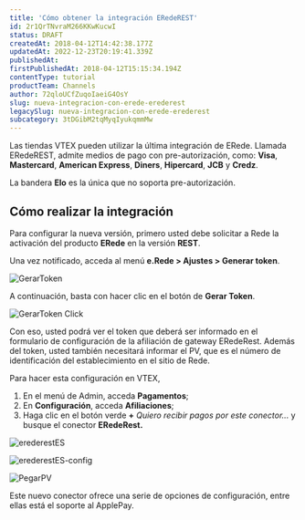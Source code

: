 ```yaml
---
title: 'Cómo obtener la integración ERedeREST'
id: 2r1QrTNvraM266KKwKucwI
status: DRAFT
createdAt: 2018-04-12T14:42:38.177Z
updatedAt: 2022-12-23T20:19:41.339Z
publishedAt: 
firstPublishedAt: 2018-04-12T15:15:34.194Z
contentType: tutorial
productTeam: Channels
author: 72qloUCfZuqoIaeiG4OsY
slug: nueva-integracion-con-erede-erederest
legacySlug: nueva-integracion-con-erede-erederest
subcategory: 3tDGibM2tqMyqIyukqmmMw
---
```


Las tiendas VTEX pueden utilizar la última integración de ERede. Llamada ERedeREST, admite medios de pago con pre-autorización, como: __Visa__, __Mastercard__, __American Express__, __Diners__, __Hipercard__, __JCB__ y __Credz__.

La bandera __Elo__ es la única que no soporta pre-autorización.

## Cómo realizar la integración

Para configurar la nueva versión, primero usted debe solicitar a Rede la activación del producto __ERede__ en la versión __REST__.

Una vez notificado, acceda al menú __e.Rede > Ajustes > Generar token__.

![GerarToken](//images.ctfassets.net/alneenqid6w5/2W5UP5c9EIwe4Ayaa8kk0k/835f7771328d57ae7ed764fbcbf340aa/GerarToken.png)

A continuación, basta con hacer clic en el botón de __Gerar Token__.

![GerarToken Click](//images.ctfassets.net/alneenqid6w5/36eVS4dU3CMa0qqiuaaICg/5e2e2f8e9bba46837ad973914c40d222/GerarToken_Click.png)

Con eso, usted podrá ver el token que deberá ser informado en el formulario de configuración de la afiliación de gateway ERedeRest. Además del token, usted también necesitará informar el PV, que es el número de identificación del establecimiento en el sitio de Rede.

Para hacer esta configuración en VTEX, 

1. En el menú de Admin, acceda __Pagamentos__;
2. En __Configuración__, acceda __Afiliaciones__;
3. Haga clic en el botón verde __+__ _Quiero recibir pagos por este conector..._ y busque el conector __ERedeRest.__

![erederestES](//images.ctfassets.net/alneenqid6w5/33o1Nwlo0geAy2yIUkUuG4/92c3a9d28f7bc35ca9f5652dc2679fe9/erederestES.jpg) 

![erederestES-config](//images.ctfassets.net/alneenqid6w5/tTuJ0rmx44aggkAssQSsi/63f9539d9db6bdf6bb73276be63c5fa8/erederestES-config.jpg)

![PegarPV](//images.ctfassets.net/alneenqid6w5/5YuBm2nzkQ8oeqmGKGwUOy/fbadf9ac541985fce57139e764a4d0ed/PegarPV.png)

Este nuevo conector ofrece una serie de opciones de configuración, entre ellas está el soporte al ApplePay.
